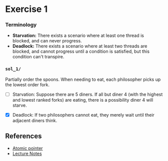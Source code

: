 # Exercise 1
### Terminology
* __Starvation:__ There exists a scenario where at least one thread is blocked,
and can never progress. 
* __Deadlock:__ There exists a scenario where at least two threads are blocked, 
and cannot progress until a condition is satisfied, but this condition
can't transpire. 

### `sol_1/`
Partially order the spoons. When needing to eat, each philosopher picks up 
the lowest order fork. 
- [ ] Starvation: Suppose there are 5 diners. If all but diner 4 (with the
highest and lowest ranked forks) are eating, there is a possibility diner
4 will starve. 
- [x] Deadlock: If two philosophers cannot eat, they merely wait until their
adjacent diners think.


## References
* [Atomic pointer](https://stackoverflow.com/questions/26787086/atomic-pointers-in-c-and-passing-objects-between-threads)
* [Lecture Notes](http://web.eecs.utk.edu/~mbeck/classes/cs560/560/notes/Dphil/lecture.html)
